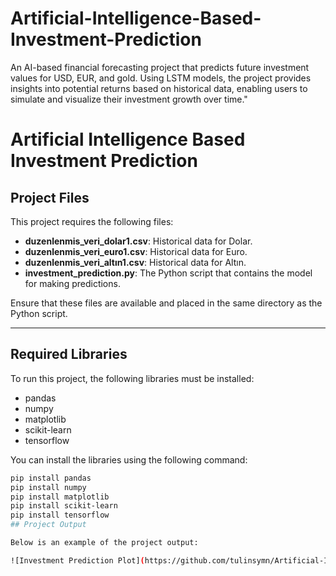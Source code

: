 # Artificial-Intelligence-Based-Investment-Prediction
An AI-based financial forecasting project that predicts future investment values for USD, EUR, and gold. Using LSTM models, the project provides insights into potential returns based on historical data, enabling users to simulate and visualize their investment growth over time."
# Artificial Intelligence Based Investment Prediction
## Project Files

This project requires the following files:

- **duzenlenmis_veri_dolar1.csv**: Historical data for Dolar.
- **duzenlenmis_veri_euro1.csv**: Historical data for Euro.
- **duzenlenmis_veri_altın1.csv**: Historical data for Altın.
- **investment_prediction.py**: The Python script that contains the model for making predictions.

Ensure that these files are available and placed in the same directory as the Python script.

---
## Required Libraries

To run this project, the following libraries must be installed:

- pandas
- numpy
- matplotlib
- scikit-learn
- tensorflow

You can install the libraries using the following command:

```bash
pip install pandas
pip install numpy
pip install matplotlib
pip install scikit-learn
pip install tensorflow
## Project Output

Below is an example of the project output:

![Investment Prediction Plot](https://github.com/tulinsymn/Artificial-Intelligence-Based-Investment-Prediction/blob/main/images.png)
